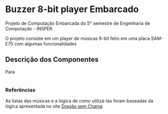 # Buzzer 8-bit player Embarcado
Projeto de Computação Embarcada do 5° semestre de Engenharia de Computação - INSPER.

 O projeto consiste em um player de músicas 8-bit feito em uma placa SAM-E70 com algumas funcionalidades

## Descrição dos Componentes

Para 




#
### Referências
As listas das músicas e a lógica de como utilizá-las foram baseadas da lógica apresentada no site [Dragão sem Chama](https://dragaosemchama.com/en/2019/02/songs-for-arduino/)


<!--stackedit_data:
eyJoaXN0b3J5IjpbLTg4NjMzMzIwNywtMTE3OTEwMDkzMywtMj
kyNDI5OTkzLDEyMjI2Nzc5NjMsMTgwNDY3MjExMSwxNzkyMjEw
NDgwXX0=
-->